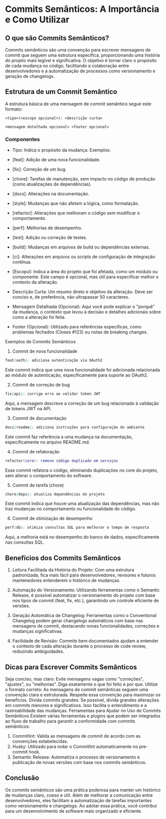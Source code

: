 # Commits Semânticos: A Importância e Como Utilizar

## O que são Commits Semânticos?

Commits semânticos são uma convenção para escrever mensagens de commit que seguem uma estrutura específica, proporcionando uma história do projeto mais legível e significativa. O objetivo é tornar claro o propósito de cada mudança no código, facilitando a colaboração entre desenvolvedores e a automatização de processos como versionamento e geração de changelogs.

## Estrutura de um Commit Semântico

A estrutura básica de uma mensagem de commit semântico segue este formato:

```
<tipo>(<escopo opcional>): <descrição curta>

<mensagem detalhada opcional> <footer opcional>
```

### Componentes
* Tipo: Indica o propósito da mudança. Exemplos:

* [feat]: Adição de uma nova funcionalidade.
* [fix]: Correção de um bug.
* [chore]: Tarefas de manutenção, sem impacto no código de produção (como atualizações de dependências).
* [docs]: Alterações na documentação.
* [style]: Mudanças que não afetam a lógica, como formatação.
* [refactor]: Alterações que melhoram o código sem modificar o comportamento.
* [perf]: Melhorias de desempenho.
* [test]: Adição ou correção de testes.
* [build]: Mudanças em arquivos de build ou dependências externas.
* [ci]: Alterações em arquivos ou scripts de configuração de integração contínua.
* [Escopo]: Indica a área do projeto que foi afetada, como um módulo ou componente. Este campo é opcional, mas útil para especificar melhor o contexto da alteração.

* Descrição Curta: Um resumo direto e objetivo da alteração. Deve ser conciso e, de preferência, não ultrapassar 50 caracteres.

* Mensagem Detalhada (Opcional): Aqui você pode explicar o "porquê" da mudança, o contexto que levou à decisão e detalhes adicionais sobre como a alteração foi feita.

* Footer (Opcional): Utilizado para referências específicas, como problemas fechados (Closes #123) ou notas de breaking changes.

Exemplos de Commits Semânticos
1. Commit de nova funcionalidade
```scss
feat(auth): adiciona autenticação via OAuth2
```
Este commit indica que uma nova funcionalidade foi adicionada relacionada ao módulo de autenticação, especificamente para suporte ao OAuth2.

2. Commit de correção de bug
```scss
fix(api): corrige erro ao validar token JWT
```
Aqui, a mensagem descreve a correção de um bug relacionado à validação de tokens JWT na API.

3. Commit de documentação
```scss
docs(readme): adiciona instruções para configuração do ambiente
```
Este commit faz referência a uma mudança na documentação, especificamente no arquivo README.md.

4. Commit de refatoração
```lua
refactor(core): remove código duplicado em serviços
```
Esse commit refatora o código, eliminando duplicações no core do projeto, sem alterar o comportamento do software.

5. Commit de tarefa (chore)
```scss
chore(deps): atualiza dependências do projeto
```
Este commit indica que houve uma atualização das dependências, mas não traz mudanças no comportamento ou funcionalidade do código.

6. Commit de otimização de desempenho
```scss
perf(db): otimiza consultas SQL para melhorar o tempo de resposta
```
Aqui, a melhoria está no desempenho do banco de dados, especificamente nas consultas SQL.

## Benefícios dos Commits Semânticos
1. Leitura Facilitada da História do Projeto: Com uma estrutura padronizada, fica mais fácil para desenvolvedores, revisores e futuros mantenedores entenderem o histórico de mudanças.

2. Automação do Versionamento: Utilizando ferramentas como o Semantic Release, é possível automatizar o versionamento do projeto com base nos tipos de commit (feat, fix, etc.), garantindo um controle eficiente de versões.

3. Geração Automática de Changelog: Ferramentas como o Conventional Changelog podem gerar changelogs automáticos com base nas mensagens de commit, destacando novas funcionalidades, correções e mudanças significativas.

4. Facilidade de Revisão: Commits bem documentados ajudam a entender o contexto de cada alteração durante o processo de code review, reduzindo ambiguidades.

## Dicas para Escrever Commits Semânticos
Seja conciso, mas claro: Evite mensagens vagas como "correções", "ajustes", ou "melhorias". Diga exatamente o que foi feito e por que.
Utilize o formato correto: As mensagens de commit semânticas seguem uma convenção clara e estruturada. Respeite essa convenção para maximizar os benefícios.
Divida commits grandes: Se possível, divida grandes alterações em commits menores e significativos. Isso facilita o entendimento e a rastreabilidade das mudanças.
Ferramentas para Ajudar no Uso de Commits Semânticos
Existem várias ferramentas e plugins que podem ser integrados ao fluxo de trabalho para garantir a conformidade com commits semânticos:

1. Commitlint: Valida as mensagens de commit de acordo com as convenções estabelecidas.
2. Husky: Utilizado para rodar o Commitlint automaticamente no pre-commit hook.
3. Semantic Release: Automatiza o processo de versionamento e publicação de novas versões com base nos commits semânticos.
## Conclusão
Os commits semânticos são uma prática poderosa para manter um histórico de mudanças claro, coeso e útil. Além de melhorar a comunicação entre desenvolvedores, eles facilitam a automatização de tarefas importantes como versionamento e changelogs. Ao adotar essa prática, você contribui para um desenvolvimento de software mais organizado e eficiente.

